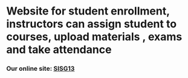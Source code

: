 # Website for student enrollment, instructors can assign student to courses, upload materials , exams and take attendance

### Our online site: [SISG13](http://www.sisg13.ml/)

